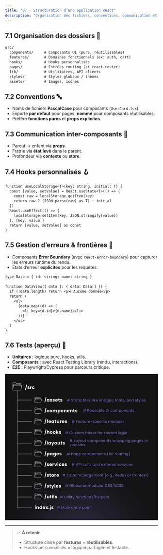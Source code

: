 ```yaml
---
title: "07 - Structuration d’une application React"
description: "Organisation des fichiers, conventions, communication et patterns réutilisables"
---
```


## 7.1 Organisation des dossiers 📁

```
src/
  components/     # Composants UI (purs, réutilisables)
  features/       # Domaines fonctionnels (ex: auth, cart)
  hooks/          # Hooks personnalisés
  pages/          # Entrées routing (si react-router)
  lib/            # Utilitaires, API clients
  styles/         # Styles globaux / thèmes
  assets/         # Images, icônes
```

## 7.2 Conventions 🔤

- Noms de fichiers **PascalCase** pour composants (`UserCard.tsx`).
- Exporte **par défaut** pour pages, **nommé** pour composants réutilisables.
- Préfère **fonctions pures** et **props explicites**.

## 7.3 Communication inter-composants 🔌

- Parent → enfant via **props**.
- Fratrie via **état levé** dans le parent.
- Profondeur via **contexte** ou **store**.

## 7.4 Hooks personnalisés 🪝

```tsx
function useLocalStorage<T>(key: string, initial: T) {
  const [value, setValue] = React.useState<T>(() => {
    const raw = localStorage.getItem(key)
    return raw ? (JSON.parse(raw) as T) : initial
  })
  React.useEffect(() => {
    localStorage.setItem(key, JSON.stringify(value))
  }, [key, value])
  return [value, setValue] as const
}
```

## 7.5 Gestion d’erreurs & frontières 🧯

- Composants **Error Boundary** (avec `react-error-boundary`) pour capturer les erreurs runtime du rendu.
- États d’erreur **explicites** pour les requêtes.

```tsx
type Data = { id: string; name: string }

function DataView({ data }: { data: Data[] }) {
  if (!data.length) return <p>ℹ️ Aucune donnée</p>
  return (
    <ul>
      {data.map((d) => (
        <li key={d.id}>{d.name}</li>
      ))}
    </ul>
  )
}
```

## 7.6 Tests (aperçu) 🧪

- **Unitaires** : logique pure, hooks, utils.
- **Composants** : avec React Testing Library (rendu, interactions).
- **E2E** : Playwright/Cypress pour parcours critique.

![alt text](./img/folder-structure.png)

---

> ✅ **À retenir**
>
> - Structure claire par **features** + **réutilisables**.
> - Hooks personnalisés = logique partagée et testable.
